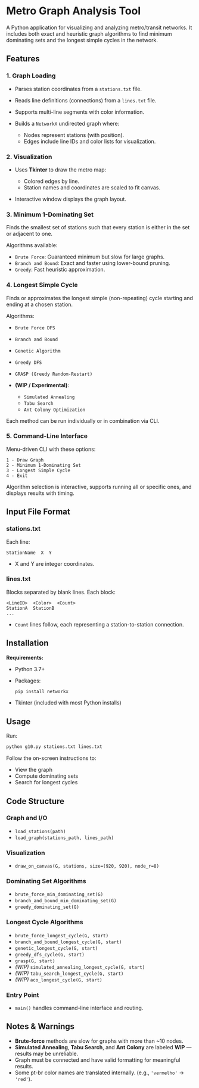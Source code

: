 # **Metro Graph Analysis Tool**

A Python application for visualizing and analyzing metro/transit networks. It includes both exact and heuristic graph algorithms to find minimum dominating sets and the longest simple cycles in the network.

## Features

### **1. Graph Loading**

* Parses station coordinates from a `stations.txt` file.
* Reads line definitions (connections) from a `lines.txt` file.
* Supports multi-line segments with color information.
* Builds a `NetworkX` undirected graph where:

  * Nodes represent stations (with position).
  * Edges include line IDs and color lists for visualization.

### **2. Visualization**

* Uses **Tkinter** to draw the metro map:

  * Colored edges by line.
  * Station names and coordinates are scaled to fit canvas.
* Interactive window displays the graph layout.

### **3. Minimum 1-Dominating Set**

Finds the smallest set of stations such that every station is either in the set or adjacent to one.

Algorithms available:

* `Brute Force`: Guaranteed minimum but slow for large graphs.
* `Branch and Bound`: Exact and faster using lower-bound pruning.
* `Greedy`: Fast heuristic approximation.

### **4. Longest Simple Cycle**

Finds or approximates the longest simple (non-repeating) cycle starting and ending at a chosen station.

Algorithms:

* `Brute Force DFS`
* `Branch and Bound`
* `Genetic Algorithm`
* `Greedy DFS`
* `GRASP (Greedy Random-Restart)`
* **(WIP / Experimental)**:

  * `Simulated Annealing`
  * `Tabu Search`
  * `Ant Colony Optimization`

Each method can be run individually or in combination via CLI.

### **5. Command-Line Interface**

Menu-driven CLI with these options:

```
1 - Draw Graph
2 - Minimum 1-Dominating Set
3 - Longest Simple Cycle
4 - Exit
```

Algorithm selection is interactive, supports running all or specific ones, and displays results with timing.

## Input File Format

### **stations.txt**

Each line:

```
StationName  X  Y
```

* X and Y are integer coordinates.

### **lines.txt**

Blocks separated by blank lines. Each block:

```
<LineID>  <Color>  <Count>
StationA  StationB
...
```

* `Count` lines follow, each representing a station-to-station connection.

## Installation

**Requirements:**

* Python 3.7+
* Packages:

  ```bash
  pip install networkx
  ```
* Tkinter (included with most Python installs)

## Usage

Run:

```bash
python g10.py stations.txt lines.txt
```

Follow the on-screen instructions to:

* View the graph
* Compute dominating sets
* Search for longest cycles

## Code Structure

### **Graph and I/O**

* `load_stations(path)`
* `load_graph(stations_path, lines_path)`

### **Visualization**

* `draw_on_canvas(G, stations, size=(920, 920), node_r=8)`

### **Dominating Set Algorithms**

* `brute_force_min_dominating_set(G)`
* `branch_and_bound_min_dominating_set(G)`
* `greedy_dominating_set(G)`

### **Longest Cycle Algorithms**

* `brute_force_longest_cycle(G, start)`
* `branch_and_bound_longest_cycle(G, start)`
* `genetic_longest_cycle(G, start)`
* `greedy_dfs_cycle(G, start)`
* `grasp(G, start)`
* *(WIP)* `simulated_annealing_longest_cycle(G, start)`
* *(WIP)* `tabu_search_longest_cycle(G, start)`
* *(WIP)* `aco_longest_cycle(G, start)`

### **Entry Point**

* `main()` handles command-line interface and routing.

## Notes & Warnings

* **Brute-force** methods are slow for graphs with more than \~10 nodes.
* **Simulated Annealing**, **Tabu Search**, and **Ant Colony** are labeled **WIP** — results may be unreliable.
* Graph must be connected and have valid formatting for meaningful results.
* Some pt-br color names are translated internally. (e.g., `'vermelho'` → `'red'`).
